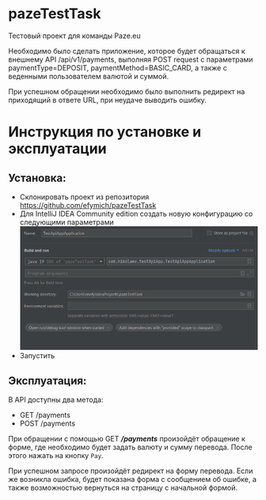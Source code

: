 # pazeTestTask
Тестовый проект для команды Paze.eu

Необходимо было сделать приложение, которое будет обращаться к внешнему API /api/v1/payments,
выполняя POST request с параметрами paymentType=DEPOSIT, paymentMethod=BASIC_CARD,
а также с веденными пользователем валютой и суммой.

При успешном обращении необходимо было выполнить редирект на приходящий в ответе URL,
при неудаче выводить ошибку.

# Инструкция по установке и эксплуатации

## Установка:

* Склонировать проект из репозитория <https://github.com/efymich/pazeTestTask>
* Для IntelliJ IDEA Community edition создать новую конфигурацию со следующими параметрами
![img.png](src/main/resources/static/img.png)
* Запустить

## Эксплуатация:

В API доступны два метода:

* GET /payments
* POST /payments

При обращении с помощью GET **_/payments_** произойдёт обращение к форме, где необходимо
будет задать валюту и сумму перевода.
После этого нажать на кнопку ```Pay```.

При успешном запросе произойдёт редирект на форму перевода.
Если же возникла ошибка, будет показана форма с сообщением об ошибке, а также
возможностью вернуться на страницу с начальной формой.
